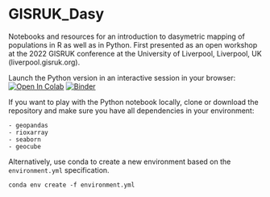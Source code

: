 # GISRUK_Dasy
Notebooks and resources for an introduction to dasymetric mapping of populations in R as well as in Python. First presented as an open workshop at the 2022 GISRUK conference at the University of Liverpool, Liverpool, UK (liverpool.gisruk.org).

Launch the Python version in an interactive session in your browser: [![Open In Colab](https://colab.research.google.com/assets/colab-badge.svg)](https://colab.research.google.com/github/jjniev01/GISRUK_Dasy/blob/main/src/Python_version.ipynb) [![Binder](https://mybinder.org/badge_logo.svg)](https://mybinder.org/v2/gh/jjniev01/GISRUK_Dasy/HEAD?labpath=src%2FPython_version.ipynb)

If you want to play with the Python notebook locally, clone or download the repository and make sure you have all dependencies in your environment:

```
- geopandas
- rioxarray
- seaborn
- geocube
```

Alternatively, use conda to create a new environment based on the `environment.yml` specification.

```
conda env create -f environment.yml
```
